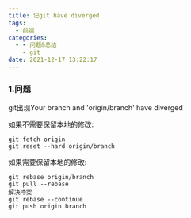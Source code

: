 ```yaml
---
title: 记git have diverged
tags:
  - 前端
categories:
  - - 问题&总结
    - git
date: 2021-12-17 13:22:17
---
```


### 1.问题

git出现Your branch and 'origin/branch' have diverged

如果不需要保留本地的修改:

```
git fetch origin
git reset --hard origin/branch
```

如果需要保留本地的修改:

```
git rebase origin/branch
git pull --rebase
解决冲突
git rebase --continue
git push origin branch
```
